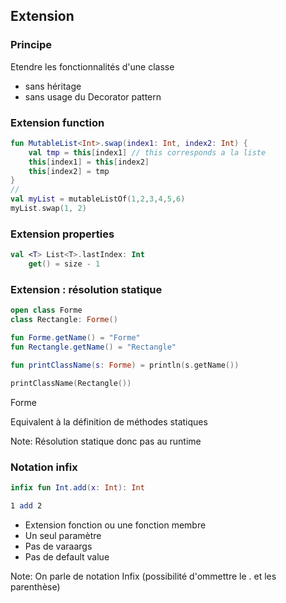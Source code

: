 ## Extension


### Principe 

Etendre les fonctionnalités d'une classe
- sans héritage<!-- .element: class="fragment" -->
- sans usage du Decorator pattern<!-- .element: class="fragment" -->


### Extension function

```kotlin
fun MutableList<Int>.swap(index1: Int, index2: Int) {
    val tmp = this[index1] // this corresponds a la liste
    this[index1] = this[index2]
    this[index2] = tmp
}
//
val myList = mutableListOf(1,2,3,4,5,6)
myList.swap(1, 2)
```


### Extension properties

```kotlin
val <T> List<T>.lastIndex: Int 
    get() = size - 1
```


### Extension : résolution statique

```kotlin
open class Forme
class Rectangle: Forme()

fun Forme.getName() = "Forme"
fun Rectangle.getName() = "Rectangle"

fun printClassName(s: Forme) = println(s.getName())   

printClassName(Rectangle())
```

Forme <!-- .element: class="fragment" style="color: #238500"-->

Equivalent à la définition de méthodes statiques<!-- .element: class="fragment" -->

Note: Résolution statique donc pas au runtime


### Notation infix

```kotlin
infix fun Int.add(x: Int): Int 

1 add 2
```

- Extension fonction ou une fonction membre <!-- .element: class="fragment"-->
- Un seul paramètre <!-- .element: class="fragment" -->
- Pas de varaargs <!-- .element: class="fragment"-->
- Pas de default value <!-- .element: class="fragment"-->

Note: On parle de notation Infix (possibilité d'ommettre le . et les parenthèse)
